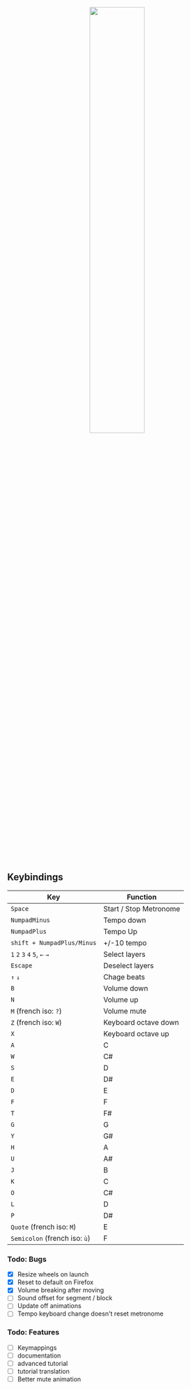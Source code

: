 <p align="center">
  <img src="https://raw.githubusercontent.com/victrme/polytronome/main/banner-1800x600.png" width="50%"></img>
</p>

## Keybindings

| Key                           | Function               |
| ----------------------------- | ---------------------- |
| `Space`                       | Start / Stop Metronome |
| `NumpadMinus`                 | Tempo down             |
| `NumpadPlus`                  | Tempo Up               |
| `shift + NumpadPlus/Minus`    | +/-10 tempo            |
| `1` `2` `3` `4` `5`, `←` `→`  | Select layers          |
| `Escape`                      | Deselect layers        |
| `↑` `↓`                       | Chage beats            |
| `B`                           | Volume down            |
| `N`                           | Volume up              |
| `M` (french iso: `?`)         | Volume mute            |
| `Z` (french iso: `W`)         | Keyboard octave down   |
| `X`                           | Keyboard octave up     |
| `A`                           | C                      |
| `W`                           | C#                     |
| `S`                           | D                      |
| `E`                           | D#                     |
| `D`                           | E                      |
| `F`                           | F                      |
| `T`                           | F#                     |
| `G`                           | G                      |
| `Y`                           | G#                     |
| `H`                           | A                      |
| `U`                           | A#                     |
| `J`                           | B                      |
| `K`                           | C                      |
| `O`                           | C#                     |
| `L`                           | D                      |
| `P`                           | D#                     |
| `Quote` (french iso: `M`)     | E                      |
| `Semicolon` (french iso: `ù`) | F                      |

### Todo: Bugs

-   [x] Resize wheels on launch
-   [x] Reset to default on Firefox
-   [x] Volume breaking after moving
-   [ ] Sound offset for segment / block
-   [ ] Update off animations
-   [ ] Tempo keyboard change doesn't reset metronome

### Todo: Features

-   [ ] Keymappings
-   [ ] documentation
-   [ ] advanced tutorial
-   [ ] tutorial translation
-   [ ] Better mute animation
